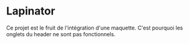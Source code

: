 # Lapinator

Ce projet est le fruit de l'intégration d'une maquette. C'est pourquoi les onglets du header ne sont pas fonctionnels. 
